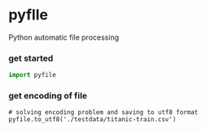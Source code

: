# pyflle
Python automatic file processing

### get started

```python
import pyfile
```


### get encoding of file
```
# solving encoding problem and saving to utf8 format
pyfile.to_utf8('./testdata/titanic-train.csv')
```
